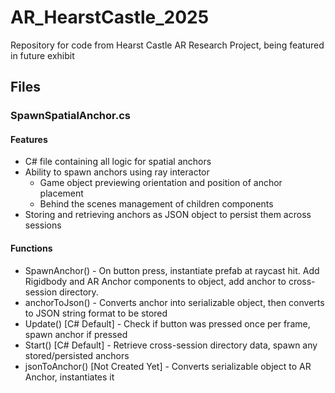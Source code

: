 # AR_HearstCastle_2025
Repository for code from Hearst Castle AR Research Project, being featured in future exhibit

## Files
### SpawnSpatialAnchor.cs
#### Features
- C# file containing all logic for spatial anchors
- Ability to spawn anchors using ray interactor
    - Game object previewing orientation and position of anchor placement
    - Behind the scenes management of children components
- Storing and retrieving anchors as JSON object to persist them across sessions
#### Functions
- SpawnAnchor() - On button press, instantiate prefab at raycast hit. Add Rigidbody and AR Anchor components to object, add anchor to cross-session directory.
- anchorToJson() - Converts anchor into serializable object, then converts to JSON string format to be stored
- Update() [C# Default] - Check if button was pressed once per frame, spawn anchor if pressed
- Start() [C# Default] - Retrieve cross-session directory data, spawn any stored/persisted anchors
- jsonToAnchor() [Not Created Yet] - Converts serializable object to AR Anchor, instantiates it
